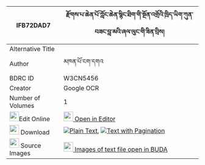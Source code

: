 |IFB72DAD7|རྫོགས་པ་ཆེན་པོ་ཀློང་ཆེན་སྙིང་ཐིག་གི་སྔོན་འགྲོའི་ཁྲིད་ཡིག་ཀུན་བཟང་བླ་མའི་ཞལ་ལུང་གི་ཟིན་བྲིས། 
| --- | --- 
|Alternative Title |
|Author| མཁན་པོ་ངག་དགའ
|BDRC ID | W3CN5456
|Creator | Google OCR
|Number of Volumes| 1
|<img width="25" src="https://img.icons8.com/color/25/000000/edit-property.png">Edit Online| [<img width="25" src="https://avatars.githubusercontent.com/u/45091458?s=200&v=4"> Open in Editor](http://editor.openpecha.org/IFB72DAD7)
|<img width="25" src="https://img.icons8.com/fluent/48/000000/download-2.png"/>  Download | [![](https://img.icons8.com/color/20/000000/txt.png)Plain Text](https://github.com/Openpecha/IFB72DAD7/releases/download/v1/dzokpa_chenpo_longchen_nyingti_plain_IFB72DAD7.zip), [![](https://img.icons8.com/color/20/000000/txt.png)Text with Pagination](https://github.com/Openpecha/IFB72DAD7/releases/download/v1/dzokpa_chenpo_longchen_nyingti_pages_IFB72DAD7.zip)
|<img width="25" src="https://img.icons8.com/plasticine/100/000000/pictures-folder.png"/>  Source Images | [<img width="25" src="https://library.bdrc.io/icons/BUDA-small.svg"> Images of text file open in BUDA](https://library.bdrc.io/show/bdr:W3CN5456)